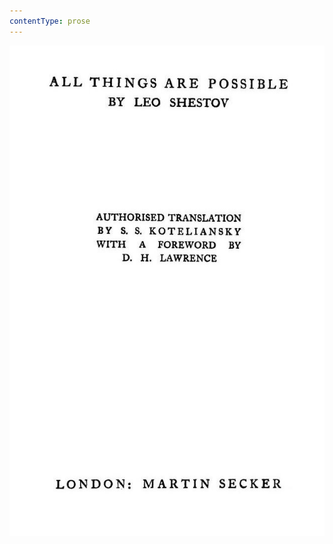 ```yaml
---
contentType: prose
---
```


<section>

![Cover](./resources/5608583703877393274_cover.jpg)

</section>
